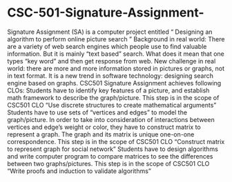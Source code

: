 # CSC-501-Signature-Assignment-
Signature Assignment (SA) is a computer project entitled  “ Designing an algorithm to perform online picture search ”  Background in real world: There are a variety of web search engines which people use to find valuable information. But it is mainly “text based” search. What does it mean that one types “key word” and then get response from web.  New challenge in real world: there are more and more information stored in pictures or graphs, not in text format. It is a new trend in software technology: designing search engine based on graphs.  CSC501 Signature Assignment achieves following CLOs:  Students have to identify key features of a picture, and establish math framework to describe the graph/picture. This step is in the scope of CSC501 CLO “Use discrete structures to create mathematical arguments” Students have to use sets of “vertices and edges” to model the graph/picture. In order to take into consideration of interactions between vertices and edge’s weight or color, they have to construct matrix to represent a graph. The graph and its matrix is unique one-on-one correspondence. This step is in the scope of CSC501 CLO “Construct matrix to represent graph for social network” Students have to design algorithms and write computer program to compare matrices to see the differences between two graphs/pictures. This step is in the scope of CSC501 CLO “Write proofs and induction to validate algorithms”

